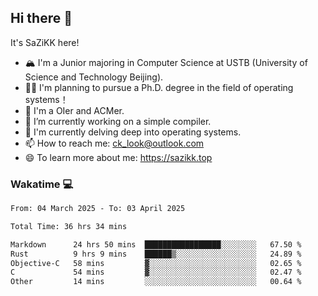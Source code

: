 ## Hi there 👋

It's SaZiKK here!

- 🏔️ I'm a Junior majoring in Computer Science  at USTB (University of Science and Technology Beijing).
- 🧑‍🎓 I'm planning to pursue a Ph.D. degree in the field of operating systems！
- 🚀 I'm a OIer and ACMer.
- 🔭 I’m currently working on a simple compiler.
- 🌱 I'm currently delving deep into operating systems.
- 📫 How to reach me: ck_look@outlook.com
- 😄 To learn more about me: https://sazikk.top

  
<!--
**SaZiKK/SaZiKK** is a ✨ _special_ ✨ repository because its `README.md` (this file) appears on your GitHub profile.

Here are some ideas to get you started:

- 🔭 I’m currently working on ...
- 🌱 I’m currently learning ...
- 👯 I’m looking to collaborate on ...
- 🤔 I’m looking for help with ...
- 💬 Ask me about ...
- 📫 How to reach me: ...
- 😄 Pronouns: ...
- ⚡ Fun fact: ...
-->

### Wakatime 💻

<!--START_SECTION:waka-->

```txt
From: 04 March 2025 - To: 03 April 2025

Total Time: 36 hrs 34 mins

Markdown      24 hrs 50 mins  █████████████████░░░░░░░░   67.50 %
Rust          9 hrs 9 mins    ██████▒░░░░░░░░░░░░░░░░░░   24.89 %
Objective-C   58 mins         ▓░░░░░░░░░░░░░░░░░░░░░░░░   02.65 %
C             54 mins         ▓░░░░░░░░░░░░░░░░░░░░░░░░   02.47 %
Other         14 mins         ░░░░░░░░░░░░░░░░░░░░░░░░░   00.64 %
```

<!--END_SECTION:waka-->
